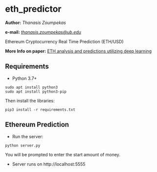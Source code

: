 # eth_predictor

**Author:** *Thanasis Zoumpekas*

**e-mail:** *thanasis.zoumpekas@ub.edu*


Ethereum Cryptocurrency Real Time Prediction (ETH/USD)

**More Info on paper:** [ETH analysis and predictions utilizing deep learning](https://doi.org/10.1016/j.eswa.2020.113866)


## Requirements 

* Python 3.7+

```
sudo apt install python3
sudo apt install python3-pip
```

Then install the libraries:

```
pip3 install -r requirements.txt

```

## Ethereum Prediction 

* Run the server:

```
python server.py

```

You will be prompted to enter the start amount of money.

* Server runs on http://localhost:5555
